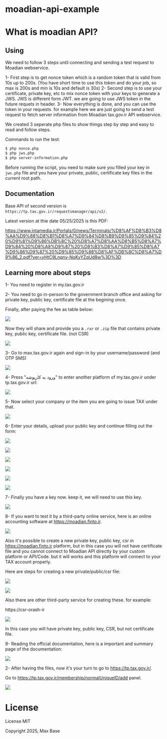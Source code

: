 # moadian-api-example

# What is moadian API?


## Using

We need to follow 3 steps until connecting and sending a test request to Moadian webservice.

1- First step is to get nonce token which is a random token that is valid from 10s up to 200s. (You have short time to use this token and do your job, so max is 200s and min is 10s and default is 30s)
2- Second step is to use your certificate, private key, etc to mix nonce token with your keys to generate a JWS. JWS is different form JWT. we are going to use JWS token in the future requets in header.
3- Now everything is done, and you can use the token in your requests. for example here we are just going to send a test request to fetch server information from Moadian tax.gov.ir API webservice.

We created 3 seperate php files to show things step by step and easy to read and follow steps.

Commands to run the test:
```bash
$ php nonce.php
$ php jws.php
$ php server-information.php
```

Before running the script, you need to make sure you filled your key in `jws.php` file and you have your private, public, certificate key files in the current root path.

## Documentation

Base API of second version is `https://tp.tax.gov.ir/requestsmanager/api/v2/`.

Latest version at thie date 05/25/2025 is this PDF:

https://www.intamedia.ir/Portals/0/news/Terminals/%D8%AF%D8%B3%D8%AA%D9%88%D8%B1%D8%A7%D9%84%D8%B9%D9%85%D9%84%20%D9%81%D9%86%DB%8C%20%D8%A7%D8%AA%D8%B5%D8%A7%D9%84%20%D8%A8%D9%87%20%D8%B3%D8%A7%D9%85%D8%A7%D9%86%D9%87%20%D9%85%D9%88%D8%AF%DB%8C%D8%A7%D9%86_2.pdf?ver=yHtC9Lnqny-NoKyYZqUd8w%3D%3D

## Learning more about steps

1- You need to register in my.tax.gov.ir

2- You need to go in-person to the government branch office and asking for private key, public key, certificate file at the begining once.

Finally, after paying the fee as table below:

![](demo/price-1402.jpg)

Now they will share and provide you a `.rar` or `.zip` file that contains private key, public key, certificate file. (not CSR)

![](demo/rar-file.jpg)

3-  Go to max.tax.gov.ir again and sign-in by your username/password (and OTP SMS)

![](demo/my-tax-gov-ir.jpg)

4- Press "ورود به کارپوشه" to enter another platform of my.tax.gov.ir under tp.tax.gov.ir url:

![](demo/tp-tax-gov-ir-1.jpg)

5- Now select your company or the item you are going to issue TAX under that.

![](demo/tp-tax-gov-ir-2.jpg)


6- Enter your details, upload your public key and continue filling out the form:

![](demo/tp-tax-gov-ir-3.jpg)

![](demo/tp-tax-gov-ir-4.jpg)

![](demo/tp-tax-gov-ir-5.jpg)

![](demo/tp-tax-gov-ir-6.jpg)

![](demo/tp-tax-gov-ir-7.jpg)

![](demo/tp-tax-gov-ir-8.jpg)

7- Finally you have a key now. keep it, we will need to use this key.

![](demo/tp-tax-gov-ir-9.jpg)

8- If you want to test it by a third-party online service, here is an online accounting software at https://moadian.finto.ir.

![](demo/moadian-finto-ir-1.jpg)

Also it's possible to create a new private key, public key, csr in https://moadian.finto.ir platform, but in this case you will not have certificate file and you cannot connect to Moadian API directly by your custom platform or API/Code. but it will works and this platform will connect to your TAX account properly.

Here are steps for creating a new private/public/csr file:

![](demo/moadian-finto-ir-2.jpg)


![](demo/moadian-finto-ir-3.jpg)

Also there are other third-party service for creating these. for example:

https://csr-orash-ir

![](demo/csr-orash-ir.jpg)

In this case you will have private key, public key, CSR, but not certificate file.

9- Reading the official documentation, here is a important and summary page of the documentation:

![](demo/document-1.jpg)


2- After having the files, now it's your turn to go to https://tp.tax.gov.ir/.

Go to https://tp.tax.gov.ir/membership/normalUniqueID/add panel.

![](demo/tp-tax-gov-ir.jpg)

# License

License MIT

Copyright 2025, Max Base
